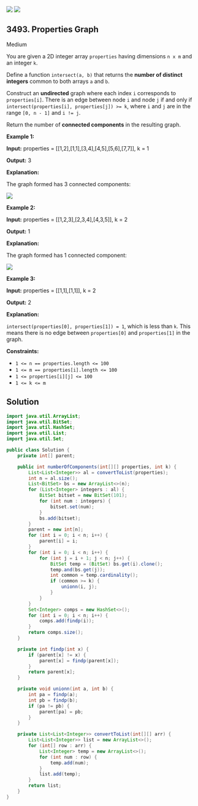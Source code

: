 [![](https://img.shields.io/github/stars/javadev/LeetCode-in-Java?label=Stars&style=flat-square)](https://github.com/javadev/LeetCode-in-Java)
[![](https://img.shields.io/github/forks/javadev/LeetCode-in-Java?label=Fork%20me%20on%20GitHub%20&style=flat-square)](https://github.com/javadev/LeetCode-in-Java/fork)

## 3493\. Properties Graph

Medium

You are given a 2D integer array `properties` having dimensions `n x m` and an integer `k`.

Define a function `intersect(a, b)` that returns the **number of distinct integers** common to both arrays `a` and `b`.

Construct an **undirected** graph where each index `i` corresponds to `properties[i]`. There is an edge between node `i` and node `j` if and only if `intersect(properties[i], properties[j]) >= k`, where `i` and `j` are in the range `[0, n - 1]` and `i != j`.

Return the number of **connected components** in the resulting graph.

**Example 1:**

**Input:** properties = \[\[1,2],[1,1],[3,4],[4,5],[5,6],[7,7]], k = 1

**Output:** 3

**Explanation:**

The graph formed has 3 connected components:

![](https://assets.leetcode.com/uploads/2025/02/27/image.png)

**Example 2:**

**Input:** properties = \[\[1,2,3],[2,3,4],[4,3,5]], k = 2

**Output:** 1

**Explanation:**

The graph formed has 1 connected component:

![](https://assets.leetcode.com/uploads/2025/02/27/screenshot-from-2025-02-27-23-58-34.png)

**Example 3:**

**Input:** properties = \[\[1,1],[1,1]], k = 2

**Output:** 2

**Explanation:**

`intersect(properties[0], properties[1]) = 1`, which is less than `k`. This means there is no edge between `properties[0]` and `properties[1]` in the graph.

**Constraints:**

*   `1 <= n == properties.length <= 100`
*   `1 <= m == properties[i].length <= 100`
*   `1 <= properties[i][j] <= 100`
*   `1 <= k <= m`

## Solution

```java
import java.util.ArrayList;
import java.util.BitSet;
import java.util.HashSet;
import java.util.List;
import java.util.Set;

public class Solution {
    private int[] parent;

    public int numberOfComponents(int[][] properties, int k) {
        List<List<Integer>> al = convertToList(properties);
        int n = al.size();
        List<BitSet> bs = new ArrayList<>(n);
        for (List<Integer> integers : al) {
            BitSet bitset = new BitSet(101);
            for (int num : integers) {
                bitset.set(num);
            }
            bs.add(bitset);
        }
        parent = new int[n];
        for (int i = 0; i < n; i++) {
            parent[i] = i;
        }
        for (int i = 0; i < n; i++) {
            for (int j = i + 1; j < n; j++) {
                BitSet temp = (BitSet) bs.get(i).clone();
                temp.and(bs.get(j));
                int common = temp.cardinality();
                if (common >= k) {
                    unionn(i, j);
                }
            }
        }
        Set<Integer> comps = new HashSet<>();
        for (int i = 0; i < n; i++) {
            comps.add(findp(i));
        }
        return comps.size();
    }

    private int findp(int x) {
        if (parent[x] != x) {
            parent[x] = findp(parent[x]);
        }
        return parent[x];
    }

    private void unionn(int a, int b) {
        int pa = findp(a);
        int pb = findp(b);
        if (pa != pb) {
            parent[pa] = pb;
        }
    }

    private List<List<Integer>> convertToList(int[][] arr) {
        List<List<Integer>> list = new ArrayList<>();
        for (int[] row : arr) {
            List<Integer> temp = new ArrayList<>();
            for (int num : row) {
                temp.add(num);
            }
            list.add(temp);
        }
        return list;
    }
}
```